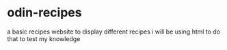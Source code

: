 # odin-recipes

a basic recipes website to display different recipes
i will be using html to do that 
to test my knowledge 